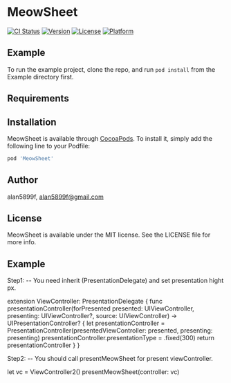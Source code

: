 # MeowSheet

[![CI Status](https://img.shields.io/travis/alan5899f/MeowSheet.svg?style=flat)](https://travis-ci.org/alan5899f/MeowSheet)
[![Version](https://img.shields.io/cocoapods/v/MeowSheet.svg?style=flat)](https://cocoapods.org/pods/MeowSheet)
[![License](https://img.shields.io/cocoapods/l/MeowSheet.svg?style=flat)](https://cocoapods.org/pods/MeowSheet)
[![Platform](https://img.shields.io/cocoapods/p/MeowSheet.svg?style=flat)](https://cocoapods.org/pods/MeowSheet)

## Example

To run the example project, clone the repo, and run `pod install` from the Example directory first.

## Requirements

## Installation

MeowSheet is available through [CocoaPods](https://cocoapods.org). To install
it, simply add the following line to your Podfile:

```ruby
pod 'MeowSheet'
```

## Author

alan5899f, alan5899f@gmail.com

## License

MeowSheet is available under the MIT license. See the LICENSE file for more info.

## Example 

Step1:
-- You need inherit (PresentationDelegate) and set presentation hight px.

extension ViewController: PresentationDelegate {
    func presentationController(forPresented presented: UIViewController, presenting: UIViewController?, source: UIViewController) -> UIPresentationController? {
        let presentationController = PresentationController(presentedViewController: presented, presenting: presenting)
        presentationController.presentationType = .fixed(300)
        return presentationController
    }
}

Step2: 
-- You should call presentMeowSheet for present viewController.

let vc = ViewController2()
presentMeowSheet(controller: vc)

